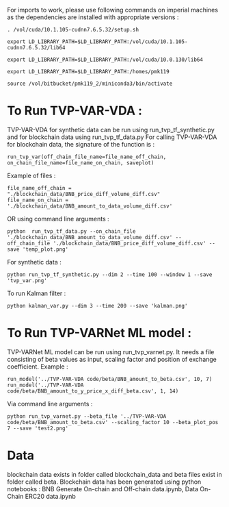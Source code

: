 For imports to work, please use following commands on imperial machines as the dependencies are installed with appropriate versions : 

```
. /vol/cuda/10.1.105-cudnn7.6.5.32/setup.sh

export LD_LIBRARY_PATH=$LD_LIBRARY_PATH:/vol/cuda/10.1.105-cudnn7.6.5.32/lib64

export LD_LIBRARY_PATH=$LD_LIBRARY_PATH:/vol/cuda/10.0.130/lib64

export LD_LIBRARY_PATH=$LD_LIBRARY_PATH:/homes/pmk119

source /vol/bitbucket/pmk119_2/miniconda3/bin/activate
```
# To Run TVP-VAR-VDA : 
TVP-VAR-VDA for synthetic data can be run using run_tvp_tf_synthetic.py and for blockchain data using run_tvp_tf_data.py
For calling TVP-VAR-VDA for blockchain data, the signature of the function is : 
```
run_tvp_var(off_chain_file_name=file_name_off_chain, on_chain_file_name=file_name_on_chain, saveplot)
```
Example of files : 
```
file_name_off_chain = "./blockchain_data/BNB_price_diff_volume_diff.csv"
file_name_on_chain = './blockchain_data/BNB_amount_to_data_volume_diff.csv'
```
OR using command line arguments : 
```
python  run_tvp_tf_data.py --on_chain_file './blockchain_data/BNB_amount_to_data_volume_diff.csv' --off_chain_file './blockchain_data/BNB_price_diff_volume_diff.csv' --save 'temp_plot.png'
```
For synthetic data : 
```
python run_tvp_tf_synthetic.py --dim 2 --time 100 --window 1 --save 'tvp_var.png'
```

To run Kalman filter : 
```
python kalman_var.py --dim 3 --time 200 --save 'kalman.png'

```
# To Run TVP-VARNet ML model : 
TVP-VARNet ML model can be run using run_tvp_varnet.py. It needs a file consisting of beta values as input, scaling factor and position of exchange coefficient. 
Example : 
```
run_model('../TVP-VAR-VDA code/beta/BNB_amount_to_beta.csv', 10, 7)
run_model('../TVP-VAR-VDA code/beta/BNB_amount_to_y_price_x_diff_beta.csv', 1, 14)

```
Via command line arguments : 
```
python run_tvp_varnet.py --beta_file '../TVP-VAR-VDA code/beta/BNB_amount_to_beta.csv' --scaling_factor 10 --beta_plot_pos 7 --save 'test2.png'
```
# Data
blockchain data exists in folder called blockchain_data and beta files exist in folder called beta. Blockchain data has been generated using python notebooks :
BNB Generate On-chain and Off-chain data.ipynb, Data On-Chain ERC20 data.ipynb

